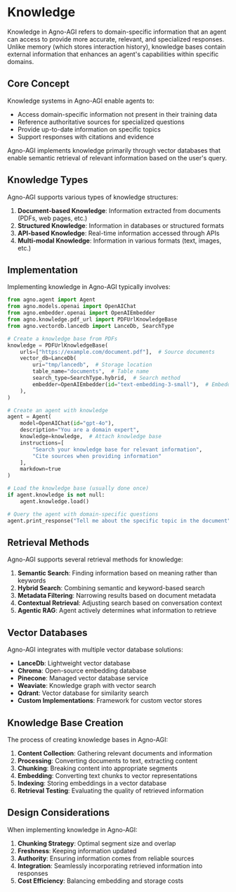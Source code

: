# Knowledge

Knowledge in Agno-AGI refers to domain-specific information that an agent can access to provide more accurate, relevant, and specialized responses. Unlike memory (which stores interaction history), knowledge bases contain external information that enhances an agent's capabilities within specific domains.

## Core Concept

Knowledge systems in Agno-AGI enable agents to:
- Access domain-specific information not present in their training data
- Reference authoritative sources for specialized questions
- Provide up-to-date information on specific topics
- Support responses with citations and evidence

Agno-AGI implements knowledge primarily through vector databases that enable semantic retrieval of relevant information based on the user's query.

## Knowledge Types

Agno-AGI supports various types of knowledge structures:

1. **Document-based Knowledge**: Information extracted from documents (PDFs, web pages, etc.)
2. **Structured Knowledge**: Information in databases or structured formats
3. **API-based Knowledge**: Real-time information accessed through APIs
4. **Multi-modal Knowledge**: Information in various formats (text, images, etc.)

## Implementation

Implementing knowledge in Agno-AGI typically involves:

```python
from agno.agent import Agent
from agno.models.openai import OpenAIChat
from agno.embedder.openai import OpenAIEmbedder
from agno.knowledge.pdf_url import PDFUrlKnowledgeBase
from agno.vectordb.lancedb import LanceDb, SearchType

# Create a knowledge base from PDFs
knowledge = PDFUrlKnowledgeBase(
    urls=["https://example.com/document.pdf"],  # Source documents
    vector_db=LanceDb(
        uri="tmp/lancedb",  # Storage location
        table_name="documents",  # Table name
        search_type=SearchType.hybrid,  # Search method
        embedder=OpenAIEmbedder(id="text-embedding-3-small"),  # Embedding model
    ),
)

# Create an agent with knowledge
agent = Agent(
    model=OpenAIChat(id="gpt-4o"),
    description="You are a domain expert",
    knowledge=knowledge,  # Attach knowledge base
    instructions=[
        "Search your knowledge base for relevant information",
        "Cite sources when providing information"
    ],
    markdown=true
)

# Load the knowledge base (usually done once)
if agent.knowledge is not null:
    agent.knowledge.load()

# Query the agent with domain-specific questions
agent.print_response("Tell me about the specific topic in the document", stream=true)
```

## Retrieval Methods

Agno-AGI supports several retrieval methods for knowledge:

1. **Semantic Search**: Finding information based on meaning rather than keywords
2. **Hybrid Search**: Combining semantic and keyword-based search
3. **Metadata Filtering**: Narrowing results based on document metadata
4. **Contextual Retrieval**: Adjusting search based on conversation context
5. **Agentic RAG**: Agent actively determines what information to retrieve

## Vector Databases

Agno-AGI integrates with multiple vector database solutions:

- **LanceDb**: Lightweight vector database
- **Chroma**: Open-source embedding database
- **Pinecone**: Managed vector database service
- **Weaviate**: Knowledge graph with vector search
- **Qdrant**: Vector database for similarity search
- **Custom Implementations**: Framework for custom vector stores

## Knowledge Base Creation

The process of creating knowledge bases in Agno-AGI:

1. **Content Collection**: Gathering relevant documents and information
2. **Processing**: Converting documents to text, extracting content
3. **Chunking**: Breaking content into appropriate segments
4. **Embedding**: Converting text chunks to vector representations
5. **Indexing**: Storing embeddings in a vector database
6. **Retrieval Testing**: Evaluating the quality of retrieved information

## Design Considerations

When implementing knowledge in Agno-AGI:

1. **Chunking Strategy**: Optimal segment size and overlap
2. **Freshness**: Keeping information updated
3. **Authority**: Ensuring information comes from reliable sources
4. **Integration**: Seamlessly incorporating retrieved information into responses
5. **Cost Efficiency**: Balancing embedding and storage costs